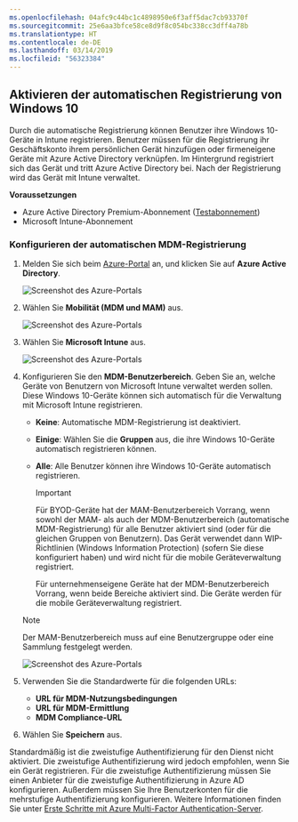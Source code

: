 ```yaml
---
ms.openlocfilehash: 04afc9c44bc1c4898950e6f3aff5dac7cb93370f
ms.sourcegitcommit: 25e6aa3bfce58ce8d9f8c054bc338cc3dff4a78b
ms.translationtype: HT
ms.contentlocale: de-DE
ms.lasthandoff: 03/14/2019
ms.locfileid: "56323384"
---
```

## <a name="enable-windows-10-automatic-enrollment"></a>Aktivieren der automatischen Registrierung von Windows 10

Durch die automatische Registrierung können Benutzer ihre Windows 10-Geräte in Intune registrieren. Benutzer müssen für die Registrierung ihr Geschäftskonto ihrem persönlichen Gerät hinzufügen oder firmeneigene Geräte mit Azure Active Directory verknüpfen. Im Hintergrund registriert sich das Gerät und tritt Azure Active Directory bei. Nach der Registrierung wird das Gerät mit Intune verwaltet.

**Voraussetzungen**
- Azure Active Directory Premium-Abonnement ([Testabonnement](http://go.microsoft.com/fwlink/?LinkID=816845))
- Microsoft Intune-Abonnement


### <a name="configure-automatic-mdm-enrollment"></a>Konfigurieren der automatischen MDM-Registrierung

1. Melden Sie sich beim [Azure-Portal](https://portal.azure.com) an, und klicken Sie auf **Azure Active Directory**.

   ![Screenshot des Azure-Portals](../media/auto-enroll-azure-main.png)

2. Wählen Sie **Mobilität (MDM und MAM)** aus.

   ![Screenshot des Azure-Portals](../media/auto-enroll-mdm.png)

3. Wählen Sie **Microsoft Intune** aus.

   ![Screenshot des Azure-Portals](../media/auto-enroll-intune.png)

4. Konfigurieren Sie den **MDM-Benutzerbereich**. Geben Sie an, welche Geräte von Benutzern von Microsoft Intune verwaltet werden sollen. Diese Windows 10-Geräte können sich automatisch für die Verwaltung mit Microsoft Intune registrieren.

   - **Keine**: Automatische MDM-Registrierung ist deaktiviert.
   - **Einige**: Wählen Sie die **Gruppen** aus, die ihre Windows 10-Geräte automatisch registrieren können.
   - **Alle**: Alle Benutzer können ihre Windows 10-Geräte automatisch registrieren.

      > [!IMPORTANT]
      > Für BYOD-Geräte hat der MAM-Benutzerbereich Vorrang, wenn sowohl der MAM- als auch der MDM-Benutzerbereich (automatische MDM-Registrierung) für alle Benutzer aktiviert sind (oder für die gleichen Gruppen von Benutzern). Das Gerät verwendet dann WIP-Richtlinien (Windows Information Protection) (sofern Sie diese konfiguriert haben) und wird nicht für die mobile Geräteverwaltung registriert.
      >
      > Für unternehmenseigene Geräte hat der MDM-Benutzerbereich Vorrang, wenn beide Bereiche aktiviert sind. Die Geräte werden für die mobile Geräteverwaltung registriert.

   > [!NOTE]
   > Der MAM-Benutzerbereich muss auf eine Benutzergruppe oder eine Sammlung festgelegt werden.

   ![Screenshot des Azure-Portals](../media/auto-enroll-scope.png)

5. Verwenden Sie die Standardwerte für die folgenden URLs:
    - **URL für MDM-Nutzungsbedingungen**
    - **URL für MDM-Ermittlung**
    - **MDM Compliance-URL**

6. Wählen Sie **Speichern** aus.

Standardmäßig ist die zweistufige Authentifizierung für den Dienst nicht aktiviert. Die zweistufige Authentifizierung wird jedoch empfohlen, wenn Sie ein Gerät registrieren. Für die zweistufige Authentifizierung müssen Sie einen Anbieter für die zweistufige Authentifizierung in Azure AD konfigurieren. Außerdem müssen Sie Ihre Benutzerkonten für die mehrstufige Authentifizierung konfigurieren. Weitere Informationen finden Sie unter [Erste Schritte mit Azure Multi-Factor Authentication-Server](https://docs.microsoft.com/azure/multi-factor-authentication/multi-factor-authentication-get-started-cloud).
